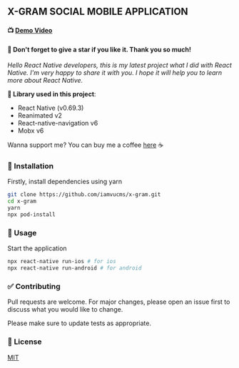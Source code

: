## X-GRAM SOCIAL MOBILE APPLICATION

#### :tv: [Demo Video](https://youtu.be/HKVROL0vnuw)

#### :page_with_curl: Don't forget to give a star if you like it. Thank you so much!

<i> Hello React Native developers, this is my latest project what I did with React Native. I'm very happy to share it with you. I hope it will help you to learn more about React Native.</i>

<b>:green_book: Library used in this project</b>:

- React Native (v0.69.3)
- Reanimated v2
- React-native-navigation v6
- Mobx v6

Wanna support me? You can buy me a coffee <a href="https://www.buymeacoffee.com/iamvucms">here</a> :coffee:

### :hammer: Installation

Firstly, install dependencies using yarn

```bash
git clone https://github.com/iamvucms/x-gram.git
cd x-gram
yarn
npx pod-install
```

### :car: Usage

Start the application

```bash
npx react-native run-ios # for ios
npx react-native run-android # for android

```

### :white_check_mark: Contributing

Pull requests are welcome. For major changes, please open an issue first to discuss what you would like to change.

Please make sure to update tests as appropriate.

### :paperclip: License

[MIT](https://choosealicense.com/licenses/mit/)
